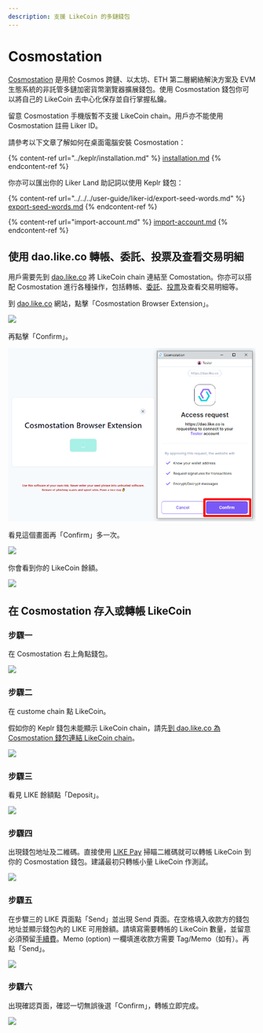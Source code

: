 ```yaml
---
description: 支援 LikeCoin 的多鏈錢包
---
```


# Cosmostation

[Cosmostation](https://www.cosmostation.io/) 是用於 Cosmos 跨鏈、以太坊、ETH 第二層網絡解決方案及 EVM 生態系統的非託管多鏈加密貨幣瀏覽器擴展錢包。使用 Cosmostation 錢包你可以將自己的 LikeCoin 去中心化保存並自行掌握私鑰。

留意 Cosmostation 手機版暫不支援 LikeCoin chain。用戶亦不能使用 Cosmostation 註冊 Liker ID。

請參考以下文章了解如何在桌面電腦安裝 Cosmostation：

{% content-ref url="../keplr/installation.md" %}
[installation.md](../keplr/installation.md)
{% endcontent-ref %}

你亦可以匯出你的 Liker Land 助記詞以使用 Keplr 錢包：

{% content-ref url="../../../user-guide/liker-id/export-seed-words.md" %}
[export-seed-words.md](../../../user-guide/liker-id/export-seed-words.md)
{% endcontent-ref %}

{% content-ref url="import-account.md" %}
[import-account.md](import-account.md)
{% endcontent-ref %}

## 使用 dao.like.co 轉帳、委託、投票及查看交易明細 <a href="#dao-like-co" id="dao-like-co"></a>

用戶需要先到 [dao.like.co](https://dao.like.co/) 將 LikeCoin chain 連結至 Comostation。你亦可以搭配 Cosmostation 進行各種操作，包括轉帳、[委託](../../stake/)、[投票](../../governance/direct-vote.md)及查看交易明細等。

到 [dao.like.co](https://dao.like.co/) 網站，點擊「Cosmostation Browser Extension」。

![](<../../../.gitbook/assets/Comostation dao.like.co 1.png>)

再點擊「Confirm」。

![](<../../../.gitbook/assets/Comostation dao.like.co 2.png>)

看見這個畫面再「Confirm」多一次。

![](<../../../.gitbook/assets/Comostation dao.like.co 3.png>)

你會看到你的 LikeCoin 餘額。

![](<../../../.gitbook/assets/Comostation dao.like.co 4.png>)

## 在 Cosmostation 存入或轉帳 LikeCoin  <a href="#deposit-your-likecoin-to-keplr" id="deposit-your-likecoin-to-keplr"></a>

### 步驟一

在 Cosmostation 右上角點錢包。

![](<../../../.gitbook/assets/Comostation Deposit Send 1.png>)

### 步驟二

在 custome chain 點 LikeCoin。

假如你的 Keplr 錢包未能顯示 LikeCoin chain，請先[到 dao.like.co 為 Cosmostation 錢包連結 LikeCoin chain](./#dao-like-co)。

![](<../../../.gitbook/assets/Comostation Deposit Send 2.png>)

### 步驟三

看見 LIKE 餘額點「Deposit」。

![](<../../../.gitbook/assets/Comostation Deposit Send 3.png>)

### 步驟四

出現錢包地址及二維碼。直接使用 [LIKE Pay](../like-pay.md) 掃瞄二維碼就可以轉帳 LikeCoin 到你的 Cosmostation 錢包。建議最初只轉帳小量 LikeCoin 作測試。

![](<../../../.gitbook/assets/Comostation Deposit Send 4.png>)

### 步驟五

在步驟三的 LIKE 頁面點「Send」並出現 Send 頁面。在空格填入收款方的錢包地址並顯示錢包內的 LIKE 可用餘額。請填寫需要轉帳的 LikeCoin 數量，並留意必須預留[手續費](../transaction-fee.md)。Memo (option) 一欄填進收款方需要 Tag/Memo（如有）。再點「Send」。

![](<../../../.gitbook/assets/Comostation Deposit Send 5.png>)

### 步驟六

出現確認頁面，確認一切無誤後選「Confirm」，轉帳立即完成。

![](<../../../.gitbook/assets/Comostation Deposit Send 6.png>)
